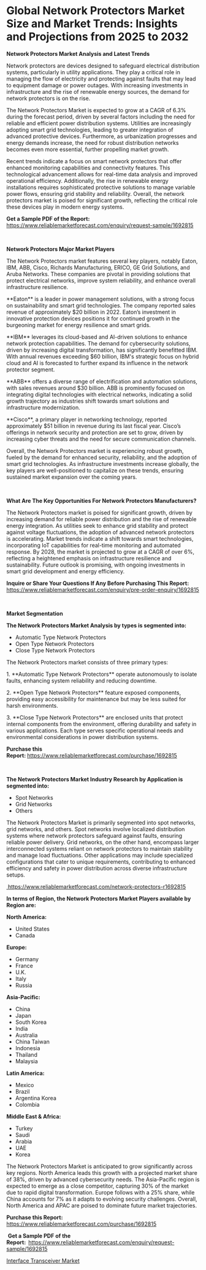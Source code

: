 <p><h1>Global Network Protectors Market Size and Market Trends: Insights and Projections from 2025 to 2032</h1></p><p><strong>Network Protectors Market Analysis and Latest Trends</strong></p>
<p><p>Network protectors are devices designed to safeguard electrical distribution systems, particularly in utility applications. They play a critical role in managing the flow of electricity and protecting against faults that may lead to equipment damage or power outages. With increasing investments in infrastructure and the rise of renewable energy sources, the demand for network protectors is on the rise.</p><p>The Network Protectors Market is expected to grow at a CAGR of 6.3% during the forecast period, driven by several factors including the need for reliable and efficient power distribution systems. Utilities are increasingly adopting smart grid technologies, leading to greater integration of advanced protective devices. Furthermore, as urbanization progresses and energy demands increase, the need for robust distribution networks becomes even more essential, further propelling market growth.</p><p>Recent trends indicate a focus on smart network protectors that offer enhanced monitoring capabilities and connectivity features. This technological advancement allows for real-time data analysis and improved operational efficiency. Additionally, the rise in renewable energy installations requires sophisticated protective solutions to manage variable power flows, ensuring grid stability and reliability. Overall, the network protectors market is poised for significant growth, reflecting the critical role these devices play in modern energy systems.</p></p>
<p><strong>Get a Sample PDF of the Report:&nbsp;</strong> <a href="https://www.reliablemarketforecast.com/enquiry/request-sample/1692815?utm_campaign=2314&utm_medium=2&utm_source=Github&utm_content=ia&utm_term=06042025&utm_id=network-protectors">https://www.reliablemarketforecast.com/enquiry/request-sample/1692815</a></p>
<p>&nbsp;</p>
<p><strong>Network Protectors Major Market Players</strong></p>
<p><p>The Network Protectors market features several key players, notably Eaton, IBM, ABB, Cisco, Richards Manufacturing, ERICO, GE Grid Solutions, and Aruba Networks. These companies are pivotal in providing solutions that protect electrical networks, improve system reliability, and enhance overall infrastructure resilience.</p><p>**Eaton** is a leader in power management solutions, with a strong focus on sustainability and smart grid technologies. The company reported sales revenue of approximately $20 billion in 2022. Eaton’s investment in innovative protection devices positions it for continued growth in the burgeoning market for energy resilience and smart grids.</p><p>**IBM** leverages its cloud-based and AI-driven solutions to enhance network protection capabilities. The demand for cybersecurity solutions, driven by increasing digital transformation, has significantly benefitted IBM. With annual revenues exceeding $60 billion, IBM's strategic focus on hybrid cloud and AI is forecasted to further expand its influence in the network protector segment.</p><p>**ABB** offers a diverse range of electrification and automation solutions, with sales revenues around $30 billion. ABB is prominently focused on integrating digital technologies with electrical networks, indicating a solid growth trajectory as industries shift towards smart solutions and infrastructure modernization.</p><p>**Cisco**, a primary player in networking technology, reported approximately $51 billion in revenue during its last fiscal year. Cisco’s offerings in network security and protection are set to grow, driven by increasing cyber threats and the need for secure communication channels.</p><p>Overall, the Network Protectors market is experiencing robust growth, fueled by the demand for enhanced security, reliability, and the adoption of smart grid technologies. As infrastructure investments increase globally, the key players are well-positioned to capitalize on these trends, ensuring sustained market expansion over the coming years.</p></p>
<p>&nbsp;</p>
<p><strong>What Are The Key Opportunities For Network Protectors Manufacturers?</strong></p>
<p><p>The Network Protectors market is poised for significant growth, driven by increasing demand for reliable power distribution and the rise of renewable energy integration. As utilities seek to enhance grid stability and protect against voltage fluctuations, the adoption of advanced network protectors is accelerating. Market trends indicate a shift towards smart technologies, incorporating IoT capabilities for real-time monitoring and automated response. By 2028, the market is projected to grow at a CAGR of over 6%, reflecting a heightened emphasis on infrastructure resilience and sustainability. Future outlook is promising, with ongoing investments in smart grid development and energy efficiency.</p></p>
<p><strong>Inquire or Share Your Questions If Any Before Purchasing This Report:</strong> <a href="https://www.reliablemarketforecast.com/enquiry/pre-order-enquiry/1692815?utm_campaign=2314&utm_medium=2&utm_source=Github&utm_content=ia&utm_term=06042025&utm_id=network-protectors">https://www.reliablemarketforecast.com/enquiry/pre-order-enquiry/1692815</a></p>
<p>&nbsp;</p>
<p><strong>Market Segmentation</strong></p>
<p><strong>The Network Protectors Market Analysis by types is segmented into:</strong></p>
<p><ul><li>Automatic Type Network Protectors</li><li>Open Type Network Protectors</li><li>Close Type Network Protectors</li></ul></p>
<p><p>The Network Protectors market consists of three primary types: </p><p>1. **Automatic Type Network Protectors** operate autonomously to isolate faults, enhancing system reliability and reducing downtime.</p><p>2. **Open Type Network Protectors** feature exposed components, providing easy accessibility for maintenance but may be less suited for harsh environments.</p><p>3. **Close Type Network Protectors** are enclosed units that protect internal components from the environment, offering durability and safety in various applications. Each type serves specific operational needs and environmental considerations in power distribution systems.</p></p>
<p><strong>Purchase this Report:&nbsp;</strong><a href="https://www.reliablemarketforecast.com/purchase/1692815?utm_campaign=2314&utm_medium=2&utm_source=Github&utm_content=ia&utm_term=06042025&utm_id=network-protectors">https://www.reliablemarketforecast.com/purchase/1692815</a></p>
<p>&nbsp;</p>
<p><strong>The Network Protectors Market Industry Research by Application is segmented into:</strong></p>
<p><ul><li>Spot Networks</li><li>Grid Networks</li><li>Others</li></ul></p>
<p><p>The Network Protectors Market is primarily segmented into spot networks, grid networks, and others. Spot networks involve localized distribution systems where network protectors safeguard against faults, ensuring reliable power delivery. Grid networks, on the other hand, encompass larger interconnected systems reliant on network protectors to maintain stability and manage load fluctuations. Other applications may include specialized configurations that cater to unique requirements, contributing to enhanced efficiency and safety in power distribution across diverse infrastructure setups.</p></p>
<p><a href="https://www.reliablemarketforecast.com/network-protectors-r1692815?utm_campaign=2314&utm_medium=2&utm_source=Github&utm_content=ia&utm_term=06042025&utm_id=network-protectors">&nbsp;https://www.reliablemarketforecast.com/network-protectors-r1692815</a></p>
<p><strong>In terms of Region, the Network Protectors Market Players available by Region are:</strong></p>
<p>
    <p> <strong> North America: </strong>
        <ul>
            <li>United States</li>
            <li>Canada</li>
        </ul>
        </p> 
    <p> <strong> Europe: </strong>
        <ul>
            <li>Germany</li>
            <li>France</li>
            <li>U.K.</li>
            <li>Italy</li>
            <li>Russia</li>
        </ul>
        </p> 
    <p> <strong> Asia-Pacific: </strong>
        <ul>
            <li>China</li>
            <li>Japan</li>
            <li>South Korea</li>
            <li>India</li>
            <li>Australia</li>
            <li>China Taiwan</li>
            <li>Indonesia</li>
            <li>Thailand</li>
            <li>Malaysia</li>
        </ul>
        </p> 
    <p> <strong> Latin America: </strong>
        <ul>
            <li>Mexico</li>
            <li>Brazil</li>
            <li>Argentina Korea</li>
            <li>Colombia</li>
        </ul>
        </p> 
    <p> <strong> Middle East & Africa: </strong>
        <ul>
            <li>Turkey</li>
            <li>Saudi</li>
            <li>Arabia</li>
            <li>UAE</li>
            <li>Korea</li>
        </ul>
    </p>
    </p>
<p><p>The Network Protectors Market is anticipated to grow significantly across key regions. North America leads this growth with a projected market share of 38%, driven by advanced cybersecurity needs. The Asia-Pacific region is expected to emerge as a close competitor, capturing 30% of the market due to rapid digital transformation. Europe follows with a 25% share, while China accounts for 7% as it adapts to evolving security challenges. Overall, North America and APAC are poised to dominate future market trajectories.</p></p>
<p><strong>Purchase this Report: </strong><a href="https://www.reliablemarketforecast.com/purchase/1692815?utm_campaign=2314&utm_medium=2&utm_source=Github&utm_content=ia&utm_term=06042025&utm_id=network-protectors">https://www.reliablemarketforecast.com/purchase/1692815</a></p>
<p>&nbsp;<strong>Get a Sample PDF of the Report:&nbsp;&nbsp;</strong><a href="https://www.reliablemarketforecast.com/enquiry/request-sample/1692815?utm_campaign=2314&utm_medium=2&utm_source=Github&utm_content=ia&utm_term=06042025&utm_id=network-protectors">https://www.reliablemarketforecast.com/enquiry/request-sample/1692815</a></p>
<p><strong></strong></p>
<p><p><a href="https://github.com/lehumiston1971679/Market-Research-Report-List-1/blob/main/interface-transceiver-market.md?utm_campaign=2314&utm_medium=2&utm_source=Github&utm_content=ia&utm_term=06042025&utm_id=network-protectors">Interface Transceiver Market</a></p></p>